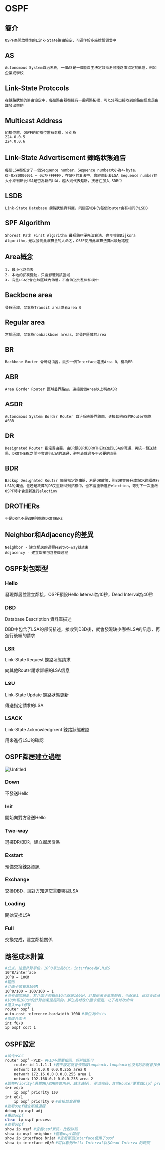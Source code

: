 # OSPF

## 簡介 ##

	OSPF為開放標準的Link-State路由協定，可運作於多廠牌設備當中
## AS ##

	Autonomous System自治系統，一個AS是一個能自主決定該採用何種路由協定的單位，例如企業或學校

## Link-State Protocols ##

	在鍊路狀態的路由協定中，每個路由器都擁有一張網路拓樸，可以分辨出接收到的路由信息是由誰發出來的

## Multicast Address ##

	組播位置，OSPF的組播位置有兩種，分別為
	224.0.0.5
	224.0.0.6

## Link-State Advertisement 鍊路狀態通告 ##

	每個LSA都包含了一個Sequence number，Sequence number大小為4-byte，從-0x80000001 ~ 0x7FFFFFFF，在SPF的算法中，會經由比較LSA Sequence number的大小來判斷此LSA是否為新的LSA，越大則代表越新，接著在加入LSDB中

## LSDB ##

	Link-State Datebase 鍊路狀態資料庫，同個區域中的每個Router會有相同的LSDB

## SPF Algorithm ##

	Shorest Path First Algorithm 最短路徑優先演算法，也可叫做Dijksra Algorithm，是以發明此演算法的人命名，OSPF使用此演算法算出最短路徑

## Area概念 ##

	1. 最小化路由表
	2. 本地的拓樸變動，只會影響到該區域
	3. 有些LSA只會在該區域內傳播，不會傳送到整個拓樸中

## Backbone area ##

	骨幹區域，又稱為Transit area或者area 0

## Regular area ##

	常規區域，又稱為nonbackbone areas，非骨幹區域的area

## BR ##

	Backbone Router 骨幹路由器，最少一個Interface連接Area 0，稱為BR

## ABR ##

	Area Border Router 區域邊界路由，連接兩個Area以上稱為ABR

## ASBR ##

	Autonomous System Border Router 自治系統邊界路由，連接其他AS的Router稱為ASBR

## DR ##

	Designated Router 指定路由器，由DR跟BDR和DROTHERs進行LSA的溝通，再統一發送結果，DROTHERs之間不會進行LSA的溝通，避免造成過多不必要的流量

## BDR

	Backup Designated Router 備份指定路由器，若是DR故障，則BDR會晉升成為DR繼續進行LSA的溝通，但若是故障的DR又重新回到拓樸中，也不會重新進行election，等到下一次重啟OSPF時才會重新進行election

## DROTHERs

	不是DR也不是BDR則稱為DROTHERs

## Neighbor和Adjacency的差異

	Neighbor - 建立鄰居的過程只到two-way就結束
	Adjacency - 建立鄰接包含整個過程

## OSPF封包類型

### Hello

發現鄰居並建立鄰接，OSPF預設Hello Interval為10秒，Dead Interval為40秒

### DBD

Database Description 資料庫描述

DBD中包含了LSA的部份描述，接收到DBD後，就會發現缺少哪些LSA的訊息，再進行後續的請求

### LSR

Link-State Request 鍊路狀態請求

向其他Router請求詳細的LSA信息

### LSU

Link-State Update 鍊路狀態更新

傳送指定請求的LSA

### LSACK

Link-State Acknowledgment 鍊路狀態確認

用來進行LSU的確認

## OSPF鄰居建立過程

![Untitled](OSPF/Untitled.png)

### Down

不發送Hello 

### Init

開始向對方發送Hello

### Two-way

選擇DR/BDR，建立鄰居關係

### Exstart

預備交換鍊路資訊

### Exchange

交換DBD，讓對方知道它需要哪些LSA

### Loading

開始交換LSA

### Full

交換完成，建立鄰接關係

## 路徑成本計算

```bash
#公式，注意計算單位，10^8單位為bit，interface為K,M或G
10^8/interface
10^8 = 100M 
#範例
#介面卡頻寬為100M
10^8/100 = 100/100 = 1
#但有個問題是，若介面卡頻寬為1G也就是1000M，計算結果會取正整數，也就是1，這就會造成
#100M和1000M的計算結果是相同的，解法為修改介面卡頻寬，以下為修改命令
#進入ospf修改
router ospf 1
auto-cost reference-bandwidth 1000 #單位為Mbits
#修改介面卡
int f0/0
ip ospf cost 1
```

## OSPF設定

```bash
#設定OSPF
router ospf <PID> #PID不需要相同，好辨識即可
	router-id 1.1.1.1 #若不設定就會去抓取loopback，loopback也沒有的話就會找參與ospf中最大的interface
	network 10.0.0.0 0.0.0.255 area 0 
	network 172.16.0.0 0.0.0.255 area 1
	network 192.168.0.0 0.0.0.255 area 2
#調整Priority(選舉DR/BDR時會用到，越大越好)，更改完後，其他Router要重啟ospf process
int e0/0
	ip ospf priority 100
int e0/1
	ip ospf priority 0 #直接放棄選舉
#查看ospf建立鄰接過程
debug ip ospf adj
#重啟ospf
clear ip ospf process
#查看ospf
show ip ospf #查看ospf資訊，比較詳細
show ip ospf neighbor #查看ospf鄰居
show ip interface brief #查看哪個interface使用了ospf
show ip interface e0/0 #可以看到Hello Interval以及Dead Interval的時間
```